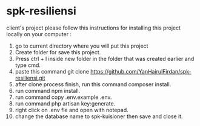 # spk-resiliensi
client's project
please follow this instructions for installing this project locally on your computer :
1. go to current directory where you will put this project 
2. Create folder for save this project.
3. Press ctrl + l inside new folder in the folder that was created earlier and type cmd.
3. paste this command git clone https://github.com/YanHairulFirdan/spk-resiliensi.git
5. after clone process finish, run this command composer install.
6. run command npm install.
7. run command copy .env.example .env.
8. run command php artisan key:generate.
9. right click on .env fle and open with notepad.
10. change the database name to spk-kuisioner then save and close it.
